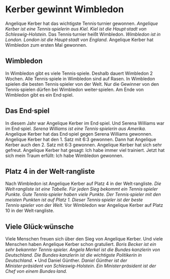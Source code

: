 # Kerber gewinnt Wimbledon

Angelique Kerber hat das wichtigste Tennis·turnier gewonnen. 
*Angelique Kerber ist eine Tennis·spielerin aus Kiel.* 
*Kiel ist die Haupt·stadt von Schleswig-Holstein.* Das Tennis·turnier heißt Wimbledon. 
*Wimbledon ist in London.* 
*London ist die Haupt·stadt von England.* Angelique Kerber hat Wimbledon zum ersten Mal gewonnen. 

## Wimbledon
In Wimbledon gibt es viele Tennis·spiele. Deshalb dauert Wimbledon 2 Wochen. Alle Tennis·spiele in Wimbledon sind auf Rasen. In Wimbledon spielen die besten Tennis·spieler von der Welt. Nur die Gewinner von den Tennis·spielen dürfen bei Wimbledon weiter·spielen. Am Ende von Wimbledon gibt es ein End·spiel. 

## Das End·spiel
In diesem Jahr war Angelique Kerber im End·spiel. Und Serena Williams war im End·spiel. 
*Serena Williams ist eine Tennis·spielerin aus Amerika.* Angelique Kerber hat das End·spiel gegen Serena Williams gewonnen. Angelique Kerber hat den 1. Satz mit 6:3 gewonnen. Dann hat Angelique Kerber auch den 2. Satz mit 6:3 gewonnen. 
Angelique Kerber hat sich sehr gefreut. Angelique Kerber hat gesagt: Ich habe immer viel trainiert. Jetzt hat sich mein Traum erfüllt: Ich habe Wimbledon gewonnen. 

## Platz 4 in der Welt·rangliste
Nach Wimbledon ist Angelique Kerber auf Platz 4 in der Welt·rangliste. 
*Die Welt·rangliste ist eine Tabelle.* 
*Für jeden Sieg bekommt ein Tennis·spieler Punkte.* 
*Gute Tennis·spieler haben viele Punkte.* 
*Der Tennis·spieler mit den meisten Punkten ist auf Platz 1.* 
*Dieser Tennis·spieler ist der beste Tennis·spieler von der Welt.* Vor Wimbledon war Angelique Kerber auf Platz 10 in der Welt·rangliste. 

## Viele Glück·wünsche
Viele Menschen freuen sich über den Sieg von Angelique Kerber. Und viele Menschen haben Angelique Kerber schon gratuliert. 
*Boris Becker ist ein sehr bekannter Tennis·spieler.* 
*Angela Merkel ist die Bundes·kanzlerin von Deutschland.* 
*Die Bundes·kanzlerin ist die wichtigste Politikerin in Deutschland.* • Und Daniel Günther. 
*Daniel Günther ist der Minister·präsident von Schleswig-Holstein.* 
*Ein Minister·präsident ist der Chef von einem Bundes·land.* 
